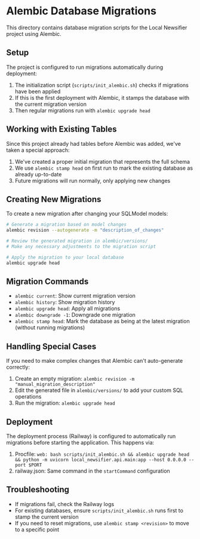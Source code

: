 # Alembic Database Migrations

This directory contains database migration scripts for the Local Newsifier project using Alembic.

## Setup

The project is configured to run migrations automatically during deployment:

1. The initialization script (`scripts/init_alembic.sh`) checks if migrations have been applied
2. If this is the first deployment with Alembic, it stamps the database with the current migration version
3. Then regular migrations run with `alembic upgrade head`

## Working with Existing Tables

Since this project already had tables before Alembic was added, we've taken a special approach:

1. We've created a proper initial migration that represents the full schema
2. We use `alembic stamp head` on first run to mark the existing database as already up-to-date
3. Future migrations will run normally, only applying new changes

## Creating New Migrations

To create a new migration after changing your SQLModel models:

```bash
# Generate a migration based on model changes
alembic revision --autogenerate -m "description_of_changes"

# Review the generated migration in alembic/versions/
# Make any necessary adjustments to the migration script

# Apply the migration to your local database
alembic upgrade head
```

## Migration Commands

- `alembic current`: Show current migration version
- `alembic history`: Show migration history
- `alembic upgrade head`: Apply all migrations
- `alembic downgrade -1`: Downgrade one migration
- `alembic stamp head`: Mark the database as being at the latest migration (without running migrations)

## Handling Special Cases

If you need to make complex changes that Alembic can't auto-generate correctly:

1. Create an empty migration: `alembic revision -m "manual_migration_description"`
2. Edit the generated file in `alembic/versions/` to add your custom SQL operations
3. Run the migration: `alembic upgrade head`

## Deployment

The deployment process (Railway) is configured to automatically run migrations before starting the application. This happens via:

1. Procfile: `web: bash scripts/init_alembic.sh && alembic upgrade head && python -m uvicorn local_newsifier.api.main:app --host 0.0.0.0 --port $PORT`
2. railway.json: Same command in the `startCommand` configuration

## Troubleshooting

- If migrations fail, check the Railway logs
- For existing databases, ensure `scripts/init_alembic.sh` runs first to stamp the current version
- If you need to reset migrations, use `alembic stamp <revision>` to move to a specific point
